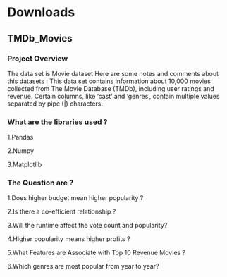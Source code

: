 # Downloads
## TMDb_Movies
### Project Overview
  The data set is Movie dataset
Here are some notes and comments about this datasets : This data set contains information about 10,000 movies collected from The Movie Database (TMDb), including user ratings and revenue. Certain columns, like ‘cast’ and ‘genres’, contain multiple values separated by pipe (|) characters.
### What are the libraries used ?
  1.Pandas
  
  2.Numpy
  
  3.Matplotlib
  
### The Question are ?
  1.Does higher budget mean higher popularity ? 
  
  2.Is there a co-efficient relationship ?
  
  3.Will the runtime affect the vote count and popularity?
  
  4.Higher popularity means higher profits ?
  
  5.What Features are Associate with Top 10 Revenue Movies ?
  
  6.Which genres are most popular from year to year?
  
  
